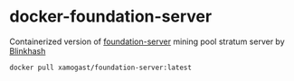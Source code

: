 # docker-foundation-server
Containerized version of [foundation-server](https://github.com/blinkhash/foundation-server) mining pool stratum server by [Blinkhash](https://blinkhash.com)

`docker pull xamogast/foundation-server:latest`
